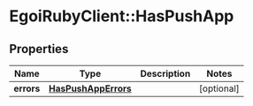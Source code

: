 # EgoiRubyClient::HasPushApp

## Properties
Name | Type | Description | Notes
------------ | ------------- | ------------- | -------------
**errors** | [**HasPushAppErrors**](HasPushAppErrors.md) |  | [optional] 


